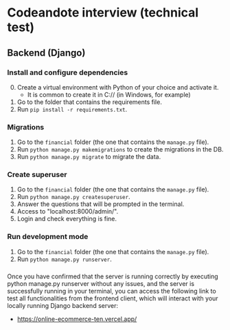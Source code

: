 # Codeandote interview (technical test)

## Backend (Django)

### Install and configure dependencies

0. Create a virtual environment with Python of your choice and activate it.
    - It is common to create it in C:// (in Windows, for example)
1. Go to the folder that contains the requirements file.
2. Run `pip install -r requirements.txt`.

### Migrations

1. Go to the `financial` folder (the one that contains the `manage.py` file).
2. Run `python manage.py makemigrations` to create the migrations in the DB.
3. Run `python manage.py migrate` to migrate the data.

### Create superuser

1. Go to the `financial` folder (the one that contains the `manage.py` file).
2. Run `python manage.py createsuperuser`.
3. Answer the questions that will be prompted in the terminal.
4. Access to "localhost:8000/admin/".
5. Login and check everything is fine.

### Run development mode

1. Go to the `financial` folder (the one that contains the `manage.py` file).
3. Run `python manage.py runserver`.

### 
Once you have confirmed that the server is running correctly by executing python manage.py runserver without any issues, and the server is successfully running in your terminal, you can access the following link to test all functionalities from the frontend client, which will interact with your locally running Django backend server:
- https://online-ecommerce-ten.vercel.app/